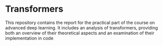# Transformers

This repository contains the report for the practical part of the course on advanced deep learning. It includes an analysis of transformers, providing both an overview of their theoretical aspects and an examination of their implementation in code
